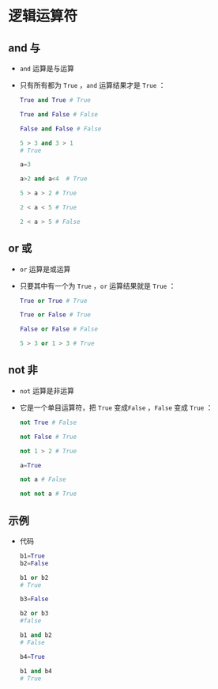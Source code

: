 # 逻辑运算符

## and 与

+ `and` 运算是与运算
+ 只有所有都为 `True` ，`and` 运算结果才是 `True` ：

  ```py
  True and True # True

  True and False # False
  
  False and False # False

  5 > 3 and 3 > 1
  # True
  ```
  
  ```py
  a=3

  a>2 and a<4  # True

  5 > a > 2 # True

  2 < a < 5 # True

  2 < a > 5 # False
  ```

## or 或

+ `or` 运算是或运算
+ 只要其中有一个为 `True` ，`or` 运算结果就是 `True` ：

  ```py
  True or True # True

  True or False # True

  False or False # False

  5 > 3 or 1 > 3 # True
  ```

## not 非

+ `not` 运算是非运算
+ 它是一个单目运算符，把 `True` 变成`False` ，`False` 变成 `True` ：

  ```py
  not True # False

  not False # True

  not 1 > 2 # True
  ```

  ```py
  a=True

  not a # False

  not not a # True
  ```

## 示例

+ 代码

  ```py
  b1=True
  b2=False

  b1 or b2
  # True

  b3=False

  b2 or b3
  #false

  b1 and b2
  # False

  b4=True

  b1 and b4
  # True
  ```

